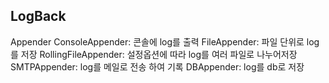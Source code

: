 ## LogBack

Appender 
ConsoleAppender: 콘솔에 log를 출력
FileAppender: 파일 단위로 log를 저장
RollingFileAppender: 설정옵션에 따라 log를 여러 파일로 나누어저장
SMTPAppender: log를 메일로 전송 하여 기록
DBAppender: log를 db로 저장


